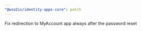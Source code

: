 ```yaml
---
"@wso2is/identity-apps-core": patch
---
```


Fix redirection to MyAccount app always after the password reset
